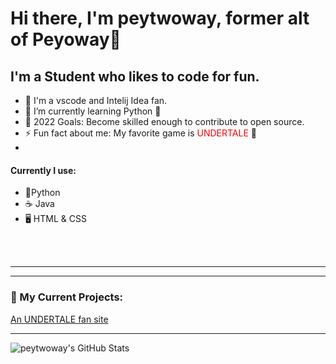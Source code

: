 # Hi there, I'm peytwoway, former alt of Peyoway👋

## I'm a Student who likes to code for fun.

- 🔭 I'm a vscode and Intelij Idea fan. 
- 🌱 I’m currently learning Python  🐍
- 🥅 2022 Goals: Become skilled enough to contribute to open source.
- ⚡ Fun fact about me: My favorite game is <span style="color: red;">UNDERTALE</span> 💖 
-


#### Currently I use:

- 🐍Python
- ☕ Java
- 🖥️ HTML & CSS

<br />
<br />

---




---

### 📕 My Current Projects:

<a href="https://github.com/peytwoway/underfan">An UNDERTALE fan site</a>

---





  <img align="left" alt="peytwoway's GitHub Stats" src="https://github-readme-stats.vercel.app/api?username=peytwoway&show_icons=true&hide_border=false&title_color=ff652f&icon_color=FFE400&bg_color=09131B&text_color=ffffff&border_color=0c1a25" />

